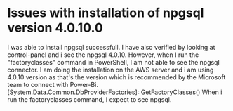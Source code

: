
# Issues with installation of npgsql version 4.0.10.0

I was able to install npgsql successfull. I have also verified by looking at control-panel and i see the npgsql 4.0.10. However, when I run the "factoryclasses" command in PowerShell, I am not able to see the npgsql connector. I am doing the installation on the AWS server and i am using 4.0.10 version as that's the version which is recommended by the Microsoft team to connect with Power-Bi.
[System.Data.Common.DbProviderFactories]::GetFactoryClasses()
When i run the factoryclasses command, I expect to see npgsql.

        